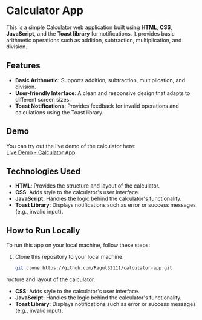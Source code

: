 
# Calculator App

This is a simple Calculator web application built using **HTML**, **CSS**, **JavaScript**, and the **Toast library** for notifications. It provides basic arithmetic operations such as addition, subtraction, multiplication, and division.

## Features

- **Basic Arithmetic**: Supports addition, subtraction, multiplication, and division.
- **User-friendly Interface**: A clean and responsive design that adapts to different screen sizes.
- **Toast Notifications**: Provides feedback for invalid operations and calculations using the Toast library.

## Demo

You can try out the live demo of the calculator here:  
[Live Demo - Calculator App](https://ragul32111.github.io/Full-stack/)

## Technologies Used

- **HTML**: Provides the structure and layout of the calculator.
- **CSS**: Adds style to the calculator's user interface.
- **JavaScript**: Handles the logic behind the calculator's functionality.
- **Toast Library**: Displays notifications such as error or success messages (e.g., invalid input).

## How to Run Locally

To run this app on your local machine, follow these steps:

1. Clone this repository to your local machine:

   ```bash
   git clone https://github.com/Ragul32111/calculator-app.git
ructure and layout of the calculator.
- **CSS**: Adds style to the calculator's user interface.
- **JavaScript**: Handles the logic behind the calculator's functionality.
- **Toast Library**: Displays notifications such as error or success messages (e.g., invalid input).
